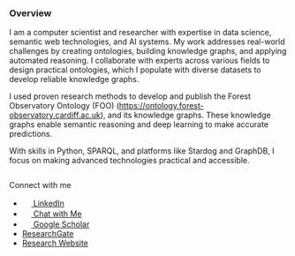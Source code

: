 ### Overview  

I am a computer scientist and researcher with expertise in data science, semantic web technologies, and AI systems. 
My work addresses real-world challenges by creating ontologies, building knowledge graphs, and applying automated reasoning.
I collaborate with experts across various fields to design practical ontologies, 
which I populate with diverse datasets to develop reliable knowledge graphs.

I used proven research methods to develop and publish the Forest Observatory Ontology (FOO) (https://ontology.forest-observatory.cardiff.ac.uk),
and its knowledge graphs. 
These knowledge graphs enable semantic reasoning and deep learning to make accurate predictions.

With skills in Python, SPARQL, and platforms like Stardog and GraphDB, I focus on making advanced technologies practical and accessible.


```{tableofcontents}
```

Connect with me  
- [<img src="https://cdn-icons-png.flaticon.com/512/145/145807.png" width="16"> LinkedIn](https://www.linkedin.com/in/naeima-hamed-ba553041/)  
- [<img src="https://cdn-icons-png.flaticon.com/512/4712/4712027.png" width="16"> Chat with Me](https://naeima.zapier.app/chat?trk=public_post_embed_feed-article-content)
- [<img src="https://cdn-icons-png.flaticon.com/512/2983/2983676.png" width="16"> Google Scholar](https://scholar.google.com/citations?user=YwwRkRAAAAAJ&hl=en)
- [ResearchGate](https://www.researchgate.net/profile/Naeima-Hamed)  
- [Research Website](https://ontology.forest-observatory.cardiff.ac.uk)  

